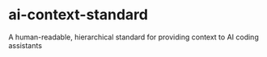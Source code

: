 # ai-context-standard
A human-readable, hierarchical standard for providing context to AI coding assistants
